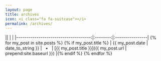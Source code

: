 ```yaml
---
layout: page
title: archives
icon: <i class="fa fa-suitcase"></i>
permalink: /archives/
---
```


|[]()| | |
|-------------------------------------:|:--------:|:----------------| {% for my_post in site.posts %} {% if my_post.title %}
|  {{ my_post.date | date_to_string }} |  &nbsp; • &nbsp; |  [{{ my_post.title }}]({{ my_post.url | prepend:site.baseurl }})  |{% endif %} {% endfor %}


